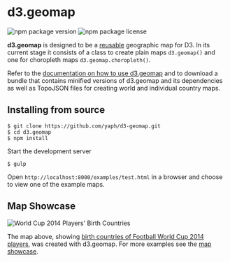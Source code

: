 # d3.geomap

![npm package version](http://img.shields.io/npm/v/d3-geomap.svg)
![npm package license](http://img.shields.io/npm/l/d3-geomap.svg)

**d3.geomap** is designed to be a
[reusable](http://bost.ocks.org/mike/chart/) geographic map for D3. In its current stage it consists of a class to create plain maps `d3.geomap()`
and one for choropleth maps `d3.geomap.choropleth()`.

Refer to the [documentation on how to use d3.geomap](http://d3-geomap.github.io/) and to download a bundle that contains minified versions of d3.geomap and its dependencies as well as TopoJSON files for creating world and individual country maps.

## Installing from source

    $ git clone https://github.com/yaph/d3-geomap.git
    $ cd d3.geomap
    $ npm install

Start the development server

    $ gulp

Open `http://localhost:8000/examples/test.html` in a browser and choose to view one of
the example maps.

## Map Showcase

![World Cup 2014 Players' Birth Countries](http://i.imgur.com/RJbkFEH.png)

The map above, showing [birth countries of Football World Cup 2014 players](http://maps.ramiro.org/world-cup-2014-players-birth-countries/), was created with d3.geomap. For more examples see the [map showcase](http://maps.ramiro.org/).